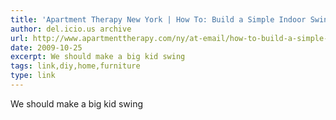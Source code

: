```yaml
---
title: 'Apartment Therapy New York | How To: Build a Simple Indoor Swing (for winter)'
author: del.icio.us archive
url: http://www.apartmenttherapy.com/ny/at-email/how-to-build-a-simple-indoor-swing-for-winter-074054
date: 2009-10-25
excerpt: We should make a big kid swing
tags: link,diy,home,furniture
type: link
---
```

We should make a big kid swing
